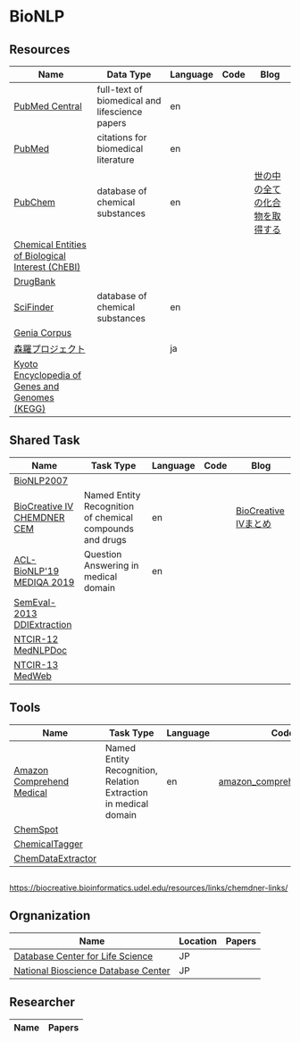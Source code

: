 # BioNLP


## Resources
| Name | Data Type | Language | Code | Blog |
----|----|----|----|----
| [PubMed Central](https://www.ncbi.nlm.nih.gov/pmc/) | full-text of biomedical and lifescience papers | en |  |  |
| [PubMed](https://www.ncbi.nlm.nih.gov/pubmed/) | citations for biomedical literature | en |  |  |
| [PubChem](https://pubchem.ncbi.nlm.nih.gov/) | database of chemical substances | en |  | [世の中の全ての化合物を取得する](http://blog.roy29fuku.com/natural-language-processing/paper-analysis/get-all-of-the-substances/) |
| [Chemical Entities of Biological Interest (ChEBI)](https://www.ebi.ac.uk/chebi/) |  |  |  |  |
| [DrugBank](https://www.drugbank.ca/) |  |  |  |  |
| [SciFinder](https://scifinder.cas.org/scifinder/) | database of chemical substances | en |  |  |
| [Genia Corpus](http://www.geniaproject.org/genia-corpus) |  |  |  |  |
| [森羅プロジェクト](https://aip.riken.jp/labs/goalorient_tech/lang_inf_access_tech/森羅：wikipedia構造化プロジェクト2018/) |  | ja |  |  |
| [Kyoto Encyclopedia of Genes and Genomes (KEGG)](https://www.genome.jp/kegg/kegg_ja.html) |  |  |  |  |



## Shared Task
| Name | Task Type | Language | Code | Blog |
----|----|----|----|----
| [BioNLP2007](http://compbio.ucdenver.edu/BioNLP2007/index.shtml) |  |  |  |  |
| [BioCreative IV CHEMDNER CEM](https://biocreative.bioinformatics.udel.edu/tasks/biocreative-iv/chemdner/) | Named Entity Recognition of chemical compounds and drugs | en |  | [BioCreative IVまとめ](http://blog.roy29fuku.com/natural-language-processing/biocreative-iv/#Track_2-_CHEMDNER_Task_Chemical_compound_and_drug_name_recognition_task) |
| [ACL-BioNLP'19 MEDIQA 2019](https://sites.google.com/view/mediqa2019) | Question Answering in medical domain | en |  |  |
| [SemEval-2013 DDIExtraction](https://www.cs.york.ac.uk/semeval-2013/task9/) |  |  |  |  |
| [NTCIR-12 MedNLPDoc](https://sites.google.com/site/mednlpdoc/) |  |  |  |  |
| [NTCIR-13 MedWeb](http://mednlp.jp/medweb/NTCIR-13/) |  |  |  |  |



## Tools
| Name | Task Type | Language | Code | Blog |
----|----|----|----|----
| [Amazon Comprehend Medical](https://aws.amazon.com/jp/comprehend/) | Named Entity Recognition, Relation Extraction in medical domain | en | [amazon_comprehend_medical](https://github.com/roy29fuku/BioNLP/tree/master/amazon_comprehend_medical) | [Amazon Comprehend Medicalを使ってみた](http://blog.roy29fuku.com/natural-language-processing/amazon-comprehend-medical-trial/) |
| [ChemSpot](https://www.informatik.hu-berlin.de/de/forschung/gebiete/wbi/resources/chemspot) |  |  |  |  |
| [ChemicalTagger](http://chemicaltagger.ch.cam.ac.uk/) |  |  |  |  |
| [ChemDataExtractor](http://chemdataextractor.org/) |  |  |  |  |



## 
https://biocreative.bioinformatics.udel.edu/resources/links/chemdner-links/


## Orgnanization
| Name | Location | Papers |
----|----|----
| [Database Center for Life Science](https://dbcls.rois.ac.jp/) | JP |  |
| [National Bioscience Database Center](https://biosciencedbc.jp/) | JP |  |


## Researcher
| Name | Papers |
----|----
